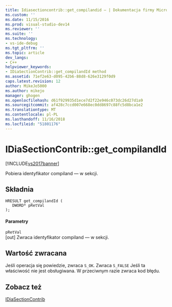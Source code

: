 ```yaml
---
title: Idiasectioncontrib::get_compilandid — | Dokumentacja firmy Microsoft
ms.custom: ''
ms.date: 11/15/2016
ms.prod: visual-studio-dev14
ms.reviewer: ''
ms.suite: ''
ms.technology:
- vs-ide-debug
ms.tgt_pltfrm: ''
ms.topic: article
dev_langs:
- C++
helpviewer_keywords:
- IDiaSectionContrib::get_compilandId method
ms.assetid: 71ef2e63-d095-42b6-88d8-626e3129f0d9
caps.latest.revision: 12
author: MikeJo5000
ms.author: mikejo
manager: ghogen
ms.openlocfilehash: d61f929935d1ece7d2f22e946c073dc26d27d1a9
ms.sourcegitcommit: af428c7ccd007e668ec0dd8697c88fc5d8bca1e2
ms.translationtype: MT
ms.contentlocale: pl-PL
ms.lasthandoff: 11/16/2018
ms.locfileid: "51801176"
---
```

# <a name="idiasectioncontribgetcompilandid"></a>IDiaSectionContrib::get_compilandId
[!INCLUDE[vs2017banner](../../includes/vs2017banner.md)]

Pobiera identyfikator compiland — w sekcji.  
  
## <a name="syntax"></a>Składnia  
  
```cpp#  
HRESULT get_compilandId (   
   DWORD* pRetVal  
);  
```  
  
#### <a name="parameters"></a>Parametry  
 `pRetVal`  
 [out] Zwraca identyfikator compiland — w sekcji.  
  
## <a name="return-value"></a>Wartość zwracana  
 Jeśli operacja się powiedzie, zwraca `S_OK`. Zwraca `S_FALSE` Jeśli ta właściwość nie jest obsługiwana. W przeciwnym razie zwraca kod błędu.  
  
## <a name="see-also"></a>Zobacz też  
 [IDiaSectionContrib](../../debugger/debug-interface-access/idiasectioncontrib.md)



